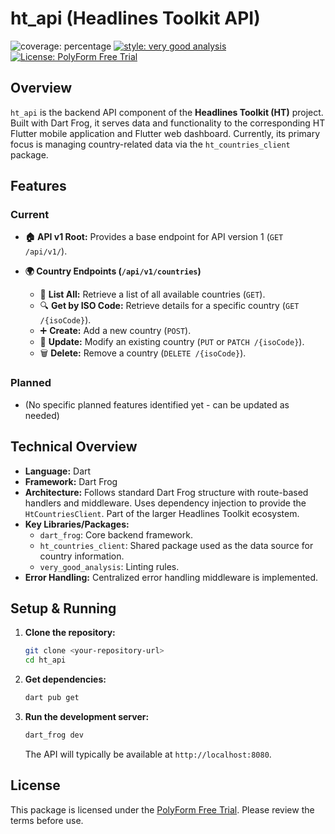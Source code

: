 # ht_api (Headlines Toolkit API)

![coverage: percentage](https://img.shields.io/badge/coverage-100-green)
[![style: very good analysis](https://img.shields.io/badge/style-very_good_analysis-B22C89.svg)](https://pub.dev/packages/very_good_analysis)
[![License: PolyForm Free Trial](https://img.shields.io/badge/License-PolyForm%20Free%20Trial-blue)](https://polyformproject.org/licenses/free-trial/1.0.0)

## Overview

`ht_api` is the backend API component of the **Headlines Toolkit (HT)** project. Built with Dart Frog, it serves data and functionality to the corresponding HT Flutter mobile application and Flutter web dashboard. Currently, its primary focus is managing country-related data via the `ht_countries_client` package.

## Features

### Current

*   **🏠 API v1 Root:** Provides a base endpoint for API version 1 (`GET /api/v1/`).

*   **🌍 Country Endpoints (`/api/v1/countries`)**
    *   📜 **List All:** Retrieve a list of all available countries (`GET`).
    *   🔍 **Get by ISO Code:** Retrieve details for a specific country (`GET /{isoCode}`).
    *   ➕ **Create:** Add a new country (`POST`).
    *   🔄 **Update:** Modify an existing country (`PUT` or `PATCH /{isoCode}`).
    *   🗑️ **Delete:** Remove a country (`DELETE /{isoCode}`).

### Planned

*   (No specific planned features identified yet - can be updated as needed)

## Technical Overview

*   **Language:** Dart
*   **Framework:** Dart Frog
*   **Architecture:** Follows standard Dart Frog structure with route-based handlers and middleware. Uses dependency injection to provide the `HtCountriesClient`. Part of the larger Headlines Toolkit ecosystem.
*   **Key Libraries/Packages:**
    *   `dart_frog`: Core backend framework.
    *   `ht_countries_client`: Shared package used as the data source for country information.
    *   `very_good_analysis`: Linting rules.
*   **Error Handling:** Centralized error handling middleware is implemented.

## Setup & Running

1.  **Clone the repository:**
    ```bash
    git clone <your-repository-url>
    cd ht_api
    ```
2.  **Get dependencies:**
    ```bash
    dart pub get
    ```
3.  **Run the development server:**
    ```bash
    dart_frog dev
    ```
    The API will typically be available at `http://localhost:8080`.

## License

This package is licensed under the [PolyForm Free Trial](LICENSE). Please review the terms before use.
